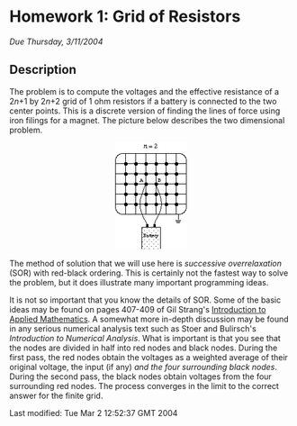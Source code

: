<HTML>

<body class="class1" alink="#800080" vlink ="#800080" link="#800080"> 

<H1>Homework 1: Grid of Resistors</H1>
<p><em>Due Thursday, 3/11/2004 </em></p>

<h2>Description</h2>

<p> The problem is to compute the voltages and the effective
resistance of a 2<i>n</i>+1 by 2<i>n</i>+2 grid of 1 ohm resistors if
a battery is connected to the two center points. This is a discrete
version of finding the lines of force using iron filings for a magnet.
The picture below describes the two dimensional problem.</p>

<center>
<img src="battery.gif">
</center>

<p> The method of solution that we will use here is <i>successive
overrelaxation</i> (SOR) with red-black ordering. This is certainly
not the fastest way to solve the problem, but it does illustrate many
important programming ideas. </p>

<p> It is not so important that you know the details of SOR. Some of
the basic ideas may be found on pages 407-409 of Gil Strang's <a
href="http://www-math.mit.edu/%7Egs/books/itam_toc.html">Introduction
to Applied Mathematics</a>. A somewhat more in-depth discussion may
be found in any serious numerical analysis text such as Stoer and
Bulirsch's <em>Introduction to Numerical Analysis</em>. What is
important is that you see that the nodes are divided in half into red
nodes and black nodes. During the first pass, the red nodes obtain the
voltages as a weighted average of their original voltage, the input
(if any) <i>and the four surrounding black nodes</i>. During the
second pass, the black nodes obtain voltages from the four surrounding
red nodes. The process converges in the limit to the correct answer
for the finite grid.</p>

<!-- hhmts start --> Last modified: Tue Mar  2 12:52:37 GMT 2004 <!-- hhmts end -->
  </BODY>
</HTML>
